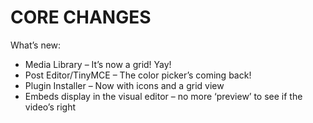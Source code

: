 # CORE CHANGES

What’s new:

- Media Library – It’s now a grid! Yay!
- Post Editor/TinyMCE – The color picker’s coming back!
- Plugin Installer – Now with icons and a grid view
- Embeds display in the visual editor – no more ‘preview’ to see if the video’s right